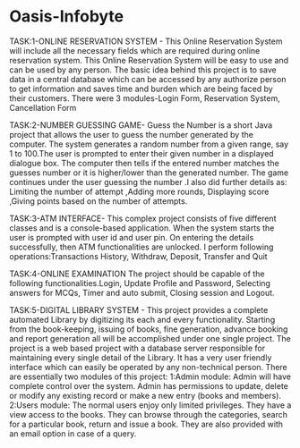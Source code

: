 # Oasis-Infobyte
TASK:1-ONLINE RESERVATION SYSTEM -
This Online Reservation System will include all the necessary fields which are required during online reservation system. This Online Reservation System will be easy to use and can be used by any person. The basic idea behind this project is to save data in a central database which can be accessed by any authorize person to get information and saves time and burden which are being faced by their customers. There were 3 modules-Login Form, Reservation System, Cancellation Form

TASK:2-NUMBER GUESSING GAME-
Guess the Number is a short Java project that allows the user to guess the number generated by the computer. The system generates a random number from a given range, say 1 to 100.The user is prompted to enter their given number in a displayed dialogue box. The computer then tells if the entered number matches the guesses number or it is higher/lower than the generated number. The game continues under the user guessing the number .I also did further details as: Limiting the number of attempt ,Adding more rounds, Displaying score ,Giving points based on the number of attempts.

TASK:3-ATM INTERFACE-
This complex project consists of five different classes and is a console-based application. When the system starts the user is prompted with user id and user pin. On entering the details successfully, then ATM functionalities are unlocked. I perform following operations:Transactions History, Withdraw, Deposit, Transfer and Quit 

TASK:4-ONLINE EXΑΜΙΝΑΤΙΟΝ
The project should be capable of the following functionalities.⁠Login, Update Profile and Password, Selecting answers for MCQs, ⁠Timer and auto submit, Closing session and Logout.

TASK:5-DIGITAL LIBRARY SYSTEM -
This project provides a complete automated Library by digitizing its each and every functionality. Starting from the book-keeping, issuing of books, fine generation, advance booking and report generation all will be accomplished under one single project. The project is a web based project with a database server responsible for maintaining every single detail of the Library. It has a very user friendly interface which can easily be operated by any non-technical person. There are essentially two modules of this project:
1:Admin module: Admin will have complete control over the system. Admin has permissions to update, delete or modify any existing record or make a new entry (books and members).
2:Users module: The normal users enjoy only limited privileges. They have a view access to the books. They can browse through the categories, search for a particular book, return and issue a book. They are also provided with an email option in case of a query.
